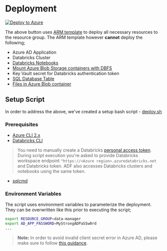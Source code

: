 # Deployment

[![Deploy to Azure](http://azuredeploy.net/deploybutton.png)](https://portal.azure.com/#create/Microsoft.Template/uri/https%3A%2F%2Fraw.githubusercontent.com%2Fsyedhassaanahmed%2Fazure-data-manager%2Fmaster%2Fazuredeploy.json)

The above button uses [ARM template](../azuredeploy.json) to deploy all necessary resources to the resource group. The ARM template however **cannot** deploy the following;

- Azure AD Application
- Databricks Cluster
- [Databricks Notebooks](../notebooks)
- [Mount Azure Blob Storage containers with DBFS](https://docs.azuredatabricks.net/spark/latest/data-sources/azure/azure-storage.html#mount-azure-blob-storage)
- Key Vault secret for Databricks authentication token
- [SQL Database Table](../sample-data/ddl.sql)
- [Files in Azure Blob container](../sample-data)

## Setup Script

In order to address the above, we've created a setup bash script - [deploy.sh](../setup.sh)

### Prerequisites

- [Azure CLI 2.x](https://docs.microsoft.com/en-us/cli/azure/install-azure-cli?view=azure-cli-latest)
- [Databricks CLI](https://docs.databricks.com/user-guide/dev-tools/databricks-cli.html#install-the-cli)
>You need to manually create a Databricks [personal access token](https://docs.databricks.com/api/latest/authentication.html#generate-a-token). During script execution you're asked to provide Databricks workspace endpoint `"https://<Azure region>.azuredatabricks.net` and Databricks token. ADF also accesses Databricks clusters and notebooks using the same token.
- [sqlcmd](https://docs.microsoft.com/en-us/sql/linux/sql-server-linux-setup-tools?view=sql-server-2017)

### Environment Variables

The script uses environment variables to parameterize the deployment. They can be overwritten like this prior to executing the script;

```bash
export RESOURCE_GROUP=data-manager
export AD_APP_PASSWORD=MyStrongADPaSSw0rd
...
```

>**Note:** In order to avoid invalid client secret error in Azure AD, please make sure to follow [this guidance](https://github.com/Azure-Samples/active-directory-dotnet-webapp-roleclaims/issues/19#issuecomment-299530241).